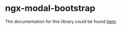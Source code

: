 # ngx-modal-bootstrap

The documentation for this library could be found [here](https://valor-software.com/ngx-bootstrap/modals/).

